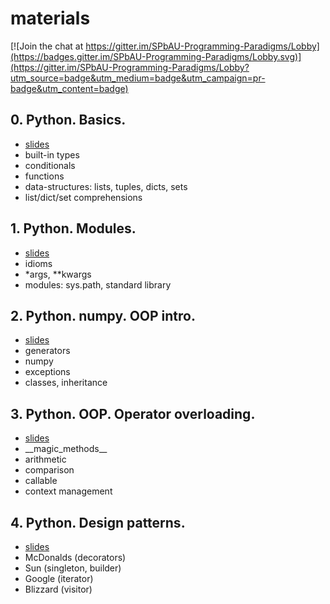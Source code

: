 # materials
[![Join the chat at https://gitter.im/SPbAU-Programming-Paradigms/Lobby](https://badges.gitter.im/SPbAU-Programming-Paradigms/Lobby.svg)](https://gitter.im/SPbAU-Programming-Paradigms/Lobby?utm_source=badge&utm_medium=badge&utm_campaign=pr-badge&utm_content=badge)

## 0. Python. Basics.
* [slides](https://slides.com/ordian/paradigms1)
* built-in types
* conditionals
* functions
* data-structures: lists, tuples, dicts, sets
* list/dict/set comprehensions

## 1. Python. Modules.
* [slides](https://slides.com/ordian/paradigms2)
* idioms
* *args, **kwargs
* modules: sys.path, standard library

## 2. Python. numpy. OOP intro.
* [slides](https://slides.com/ordian/paradigms3)
* generators
* numpy
* exceptions
* classes, inheritance 

## 3. Python. OOP. Operator overloading.
* [slides](https://slides.com/ordian/paradigms4)
* \_\_magic_methods\_\_
* arithmetic
* comparison
* callable
* context management

## 4. Python. Design patterns.
* [slides](https://slides.com/ordian/paradigms5)
* McDonalds (decorators)
* Sun       (singleton, builder)
* Google    (iterator)
* Blizzard  (visitor)
